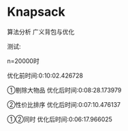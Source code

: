 # Knapsack
算法分析 广义背包与优化

测试:

n=20000时

优化前时间:0:10:02.426728

①剔除大物品   优化后时间:0:08:28.173979

②性价比排序   优化后时间:0:07:10.476137

①②同时   优化后时间:0:06:17.966025

